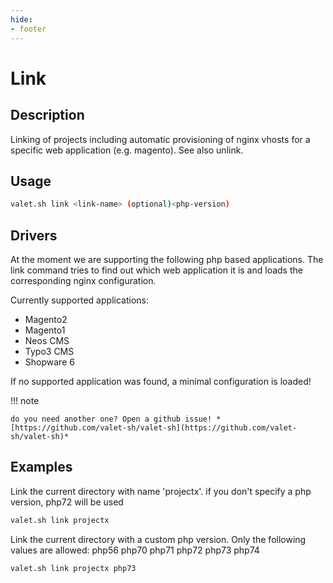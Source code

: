 ```yaml
---
hide:
- footer
---
```


# Link

## Description

Linking of projects including automatic provisioning of nginx vhosts for a specific web application (e.g. magento). See also unlink.

## Usage

``` bash
valet.sh link <link-name> (optional)<php-version)
```

## Drivers

At the moment we are supporting the following php based applications. The link command tries to find out which web application it is and loads the corresponding nginx configuration.

Currently supported applications:

* Magento2
* Magento1
* Neos CMS
* Typo3 CMS
* Shopware 6

If no supported application was found, a minimal configuration is loaded!

!!! note

    do you need another one? Open a github issue! *[https://github.com/valet-sh/valet-sh](https://github.com/valet-sh/valet-sh)*

## Examples

Link the current directory with name 'projectx'. if you don't specify a php version, php72 will be used
``` bash
valet.sh link projectx
```
Link the current directory with a custom php version. Only the following values are allowed: php56 php70 php71 php72 php73 php74
``` bash
valet.sh link projectx php73
```